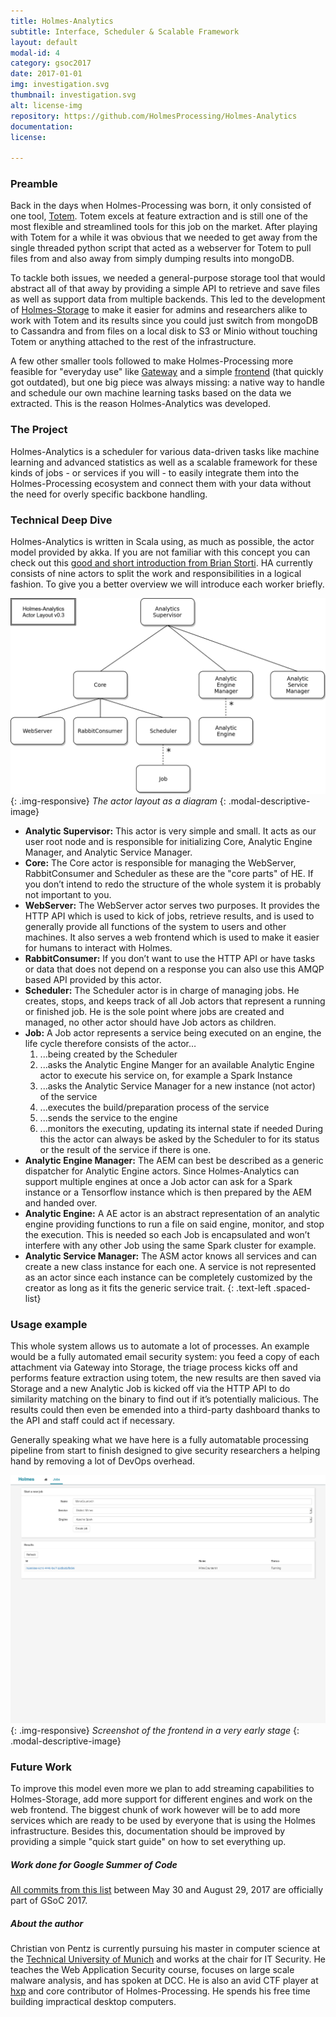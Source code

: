 ```yaml
---
title: Holmes-Analytics
subtitle: Interface, Scheduler & Scalable Framework
layout: default
modal-id: 4
category: gsoc2017
date: 2017-01-01
img: investigation.svg
thumbnail: investigation.svg
alt: license-img
repository: https://github.com/HolmesProcessing/Holmes-Analytics
documentation: 
license: 

---
```



### Preamble
Back in the days when Holmes-Processing was born, it only consisted of one tool, [Totem](https://github.com/HolmesProcessing/Holmes-Totem). Totem excels at feature extraction and is still one of the most flexible and streamlined tools for this job on the market. After playing with Totem for a while it was obvious that we needed to get away from the single threaded python script that acted as a webserver for Totem to pull files from and also away from simply dumping results into mongoDB.

To tackle both issues, we needed a general-purpose storage tool that would abstract all of that away by providing a simple API to retrieve and save files as well as support data from multiple backends. This led to the development of [Holmes-Storage](https://github.com/HolmesProcessing/Holmes-Storage) to make it easier for admins and researchers alike to work with Totem and its results since you could just switch from mongoDB to Cassandra and from files on a local disk to S3 or Minio without touching Totem or anything attached to the rest of the infrastructure.

A few other smaller tools followed to make Holmes-Processing more feasible for "everyday use" like [Gateway](https://github.com/HolmesProcessing/Holmes-Gateway) and a simple [frontend](https://github.com/HolmesProcessing/archive-Holmes-Frontend) (that quickly got outdated), but one big piece was always missing: a native way to handle and schedule our own machine learning tasks based on the data we extracted. This is the reason Holmes-Analytics was developed.


### The Project
Holmes-Analytics is a scheduler for various data-driven tasks like machine learning and advanced statistics as well as a scalable framework for these kinds of jobs - or services if you will - to easily integrate them into the Holmes-Processing ecosystem and connect them with your data without the need for overly specific backbone handling.


### Technical Deep Dive
Holmes-Analytics is written in Scala using, as much as possible, the actor model provided by akka. If you are not familiar with this concept you can check out this [good and short introduction from Brian Storti](http://www.brianstorti.com/the-actor-model/).
HA currently consists of nine actors to split the work and responsibilities in a logical fashion. To give you a better overview we will introduce each worker briefly. 

![actor model](img/cynexit/holmes-analytics-actor-layout-v0.3.png){: .img-responsive}
*The actor layout as a diagram*
{: .modal-descriptive-image}

* __Analytic Supervisor:__ This actor is very simple and small. It acts as our user root node and is responsible for initializing Core, Analytic Engine Manager, and Analytic Service Manager.
* __Core:__ The Core actor is responsible for managing the WebServer, RabbitConsumer and Scheduler as these are the "core parts" of HE. If you don’t intend to redo the structure of the whole system it is probably not important to you. 
* __WebServer:__ The WebServer actor serves two purposes. It provides the HTTP API which is used to kick of jobs, retrieve results, and is used to generally provide all functions of the system to users and other machines. It also serves a web frontend which is used to make it easier for humans to interact with Holmes.
* __RabbitConsumer:__ If you don’t want to use the HTTP API or have tasks or data that does not depend on a response you can also use this AMQP based API provided by this actor.
* __Scheduler:__ The Scheduler actor is in charge of managing jobs. He creates, stops, and keeps track of all Job actors that represent a running or finished job. He is the sole point where jobs are created and managed, no other actor should have Job actors as children.
* __Job:__ A Job actor represents a service being executed on an engine, the life cycle therefore consists of the actor…
    1. ...being created by the Scheduler
    2. ...asks the Analytic Engine Manger for an available Analytic Engine actor to execute his service on, for example a Spark Instance
    3. ...asks the Analytic Service Manager for a new instance (not actor) of the service
    4. ...executes the build/preparation process of the service
    5. ...sends the service to the engine
    6. ...monitors the executing, updating its internal state if needed
During this the actor can always be asked by the Scheduler to for its status or the result of the service if there is one.
* __Analytic Engine Manager:__ The AEM can best be described as a generic dispatcher for Analytic Engine actors. Since Holmes-Analytics can support multiple engines at once a Job actor can ask for a Spark instance or a Tensorflow instance which is then prepared by the AEM and handed over.
* __Analytic Engine:__ A AE actor is an abstract representation of an analytic engine providing functions to run a file on said engine, monitor, and stop the execution. This is needed so each Job is encapsulated and won’t interfere with any other Job using the same Spark cluster for example.
* __Analytic Service Manager:__ The ASM actor knows all services and can create a new class instance for each one. A service is not represented as an actor since each instance can be completely customized by the creator as long as it fits the generic service trait.
{: .text-left .spaced-list}

### Usage example
This whole system allows us to automate a lot of processes. An example would be a fully automated email security system: you feed a copy of each attachment via Gateway into Storage, the triage process kicks off and performs feature extraction using totem, the new results are then saved via Storage and a new Analytic Job is kicked off via the HTTP API to do similarity matching on the binary to find out if it’s potentially malicious. The results could then even be emended into a third-party dashboard thanks to the API and staff could act if necessary.

Generally speaking what we have here is a fully automatable processing pipeline from start to finish designed to give security researchers a helping hand by removing a lot of DevOps overhead.

![actor model](img/cynexit/holmes-analytics-frontend-alpha.png){: .img-responsive}
*Screenshot of the frontend in a very early stage*
{: .modal-descriptive-image}

### Future Work
To improve this model even more we plan to add streaming capabilities to Holmes-Storage, add more support for different engines and work on the web frontend. The biggest chunk of work however will be to add more services which are ready to be used by everyone that is using the Holmes infrastructure.
Besides this, documentation should be improved by providing a simple "quick start guide" on how to set everything up.


##### Work done for Google Summer of Code
[All commits from this list](https://github.com/HolmesProcessing/Holmes-Analytics/commits/master?author=cynexit) between May 30 and August 29, 2017 are officially part of GSoC 2017.


##### About the author
Christian von Pentz is currently pursuing his master in computer science at the [Technical University of Munich](https://www.tum.de/) and works at the chair for IT Security. He teaches the Web Application Security course, focuses on large scale malware analysis, and has spoken at DCC. He is also an avid CTF player at [hxp](https://hxp.io) and core contributor of Holmes-Processing. He spends his free time building impractical desktop computers.

